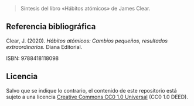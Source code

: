 > Síntesis del libro «Hábitos atómicos» de James Clear.

## Referencia bibliográfica

Clear, J. (2020). _Hábitos atómicos: Cambios pequeños, resultados extraordinarios._ Diana Editorial.

ISBN: 9788418118098

## Licencia

Salvo que se indique lo contrario, el contenido de este repositorio está sujeto a una licencia [Creative Commons CC0 1.0 Universal](https://creativecommons.org/publicdomain/zero/1.0/legalcode.es) (CC0 1.0 DEED).
